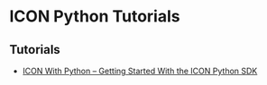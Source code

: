 # ICON Python Tutorials

## Tutorials

* [ICON With Python – Getting Started With the ICON Python SDK](https://icon.community/tutorials/icon-with-python-getting-started-with-the-icon-python-sdk/)